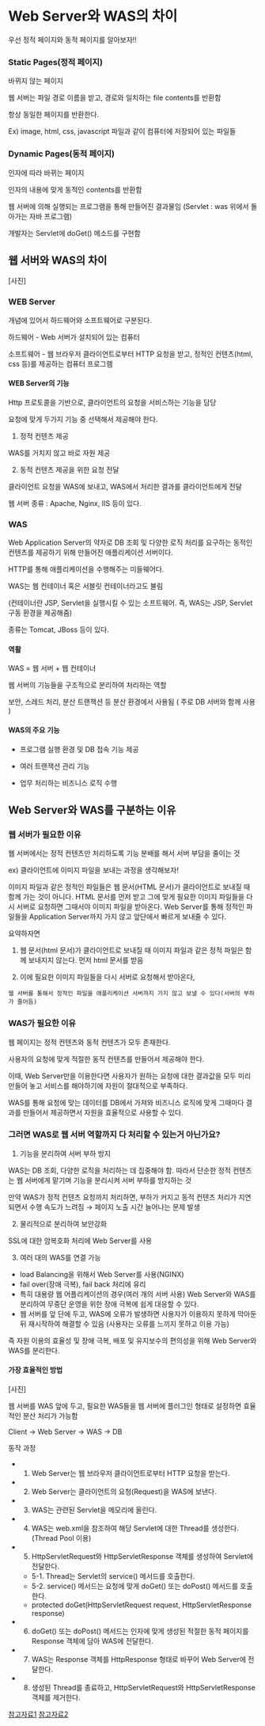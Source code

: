 # Web Server와 WAS의 차이

우선 정적 페이지와 동적 페이지를 알아보자!!


### Static Pages(정적 페이지)

   바뀌지 않는 페이지
    
웹 서버는 파일 경로 이름을 받고, 경로와 일치하는 file contents를 반환함

항상 동일한 페이지를 반환한다.

Ex) image, html, css, javascript 파일과 같이 컴퓨터에 저장되어 있는 파일들


### Dynamic Pages(동적 페이지)

  인자에 따라 바뀌는 페이지
  
인자의 내용에 맞게 동적인 contents를 반환함

웹 서버에 의해 실행되는 프로그램을 통해 만들어진 결과물임 (Servlet : was 위에서 돌아가는 자바 프로그램)

개발자는 Servlet에 doGet() 메소드를 구현함


## 웹 서버와 WAS의 차이

[사진]

### WEB Server

개념에 있어서 하드웨어와 소프트웨어로 구분된다.

하드웨어 - Web 서버가 설치되어 있는 컴퓨터

소프트웨어 - 웹 브라우저 클라이언트로부터 HTTP 요청을 받고, 정적인 컨텐츠(html, css 등)를 제공하는 컴퓨터 프로그램


#### WEB Server의 기능

  Http 프로토콜을 기반으로, 클라이언트의 요청을 서비스하는 기능을 담당

요청에 맞게 두가지 기능 중 선택해서 제공해야 한다.

1. 정적 컨텐츠 제공

  WAS를 거치지 않고 바로 자원 제공

2. 동적 컨텐츠 제공을 위한 요청 전달

  클라이언트 요청을 WAS에 보내고, WAS에서 처리한 결과를 클라이언트에게 전달

웹 서버 종류 : Apache, Nginx, IIS 등이 있다.

### WAS

  Web Application Server의 약자로
  DB 조회 및 다양한 로직 처리를 요구하는 동적인 컨텐츠를 제공하기 위해 만들어진 애플리케이션 서버이다.


HTTP를 통해 애플리케이션을 수행해주는 미들웨어다.

WAS는 웹 컨테이너 혹은 서블릿 컨테이너라고도 불림

(컨테이너란 JSP, Servlet을 실행시킬 수 있는 소프트웨어. 즉, WAS는 JSP, Servlet 구동 환경을 제공해줌)

종류는 Tomcat, JBoss 등이 있다.

#### 역활 

WAS = 웹 서버 + 웹 컨테이너

웹 서버의 기능들을 구조적으로 분리하여 처리하는 역할

보안, 스레드 처리, 분산 트랜잭션 등 분산 환경에서 사용됨 ( 주로 DB 서버와 함께 사용 )

#### WAS의 주요 기능

- 프로그램 실행 환경 및 DB 접속 기능 제공

- 여러 트랜잭션 관리 기능

- 업무 처리하는 비즈니스 로직 수행

## Web Server와 WAS를 구분하는 이유

### 웹 서버가 필요한 이유
  
  웹 서버에서는 정적 컨텐츠만 처리하도록 기능 분배를 해서 서버 부담을 줄이는 것
  
ex) 클라이언트에 이미지 파일을 보내는 과정을 생각해보자!
  
  이미지 파일과 같은 정적인 파일들은 웹 문서(HTML 문서)가 클라이언트로 보내질 때 함께 가는 것이 아니다.
  HTML 문서를 먼저 받고 그에 맞게 필요한 이미지 파일들을 다시 서버로 요청하면 그때서야 이미지 파일을 받아온다.
  Web Server를 통해 정적인 파일들을 Application Server까지 가지 않고 앞단에서 빠르게 보내줄 수 있다.
  
  
요약하자면
  
1. 웹 문서(html 문서)가 클라이언트로 보내질 때 이미지 파일과 같은 정적 파일은 함께 보내지지 않는다.
먼저 html 문서를 받음
  
2. 이에 필요한 이미지 파일들을 다시 서버로 요청해서 받아온다,


```웹 서버를 통해서 정적인 파일을 애플리케이션 서버까지 가지 않고 보낼 수 있다(서버의 부하가 줄어듬)```


### WAS가 필요한 이유

웹 페이지는 정적 컨텐츠와 동적 컨텐츠가 모두 존재한다.

사용자의 요청에 맞게 적절한 동적 컨텐츠를 만들어서 제공해야 한다.

이때, Web Server만을 이용한다면 사용자가 원하는 요청에 대한 결과값을 모두 미리 만들어 놓고 서비스를 해야하기에 자원이 절대적으로 부족하다.


  WAS를 통해 요청에 맞는 데이터를 DB에서 가져와 비즈니스 로직에 맞게 그때마다 결과를 만들어서 제공하면서 자원을 효율적으로 사용할 수 있다.
  
### 그러면 WAS로 웹 서버 역할까지 다 처리할 수 있는거 아닌가요?

1. 기능을 분리하여 서버 부하 방지

  WAS는 DB 조회, 다양한 로직을 처리하는 데 집중해야 함. 따라서 단순한 정적 컨텐츠는 웹 서버에게 맡기며 기능을 분리시켜 서버 부하를 방지하는 것

  만약 WAS가 정적 컨텐츠 요청까지 처리하면, 부하가 커지고 동적 컨텐츠 처리가 지연되면서 수행 속도가 느려짐 → 페이지 노출 시간 늘어나는 문제 발생

2. 물리적으로 분리하여 보안강화

  SSL에 대한 암복호화 처리에 Web Server를 사용
  
3. 여러 대의 WAS를 연결 가능

  - load Balancing을 위해서 Web Server를 사용(NGINX)
  - fail over(장애 극복), fail back 처리에 유리
  - 특히 대용량 웹 어플리케이션의 경우(여러 개의 서버 사용) Web Server와 WAS를 분리하여 무중단 운영을 위한 장애 극복에 쉽게 대응할 수 있다.
  - 웹 서버를 앞 단에 두고, WAS에 오류가 발생하면 사용자가 이용하지 못하게 막아둔 뒤 재시작하여 해결할 수 있음 (사용자는 오류를 느끼지 못하고 이용 가능)

즉 자원 이용의 효율성 및 장애 극복, 배포 및 유지보수의 편의성을 위해 Web Server와 WAS를 분리한다.

#### 가장 효율적인 방법

[사진]

웹 서버를 WAS 앞에 두고, 필요한 WAS들을 웹 서버에 플러그인 형태로 설정하면 효율적인 분산 처리가 가능함

  Client -> Web Server -> WAS -> DB

동작 과정

- 1. Web Server는 웹 브라우저 클라이언트로부터 HTTP 요청을 받는다.
- 2. Web Server는 클라이언트의 요청(Request)을 WAS에 보낸다.
- 3. WAS는 관련된 Servlet을 메모리에 올린다.
- 4. WAS는 web.xml을 참조하여 해당 Servlet에 대한 Thread를 생성한다. (Thread Pool 이용)

- 5. HttpServletRequest와 HttpServletResponse 객체를 생성하여 Servlet에 전달한다.
  - 5-1. Thread는 Servlet의 service() 메서드를 호출한다.
  - 5-2. service() 메서드는 요청에 맞게 doGet() 또는 doPost() 메서드를 호출한다.
  - protected doGet(HttpServletRequest request, HttpServletResponse response)
 
- 6. doGet() 또는 doPost() 메서드는 인자에 맞게 생성된 적절한 동적 페이지를 Response 객체에 담아 WAS에 전달한다.
- 7. WAS는 Response 객체를 HttpResponse 형태로 바꾸어 Web Server에 전달한다.
- 8. 생성된 Thread를 종료하고, HttpServletRequest와 HttpServletResponse 객체를 제거한다.


[참고자료1](https://gmlwjd9405.github.io/2018/10/27/webserver-vs-was.html)
[참고자료2]([https://gmlwjd9405.github.io/2018/10/27/webserver-vs-was.html](https://github.com/gyoogle/tech-interview-for-developer/blob/master/Web/Web%20Server%EC%99%80%20WAS%EC%9D%98%20%EC%B0%A8%EC%9D%B4.md))
